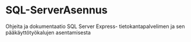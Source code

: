 # SQL-ServerAsennus
Ohjeita ja dokumentaatio  SQL Server Express- tietokantapalvelimen ja sen pääkäyttötyökalujen asentamisesta
